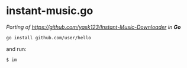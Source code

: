 instant-music.go
================

_Porting of https://github.com/yask123/Instant-Music-Downloader in **Go**_


```sh
go install github.com/user/hello
```
and run:

```
$ im
```
